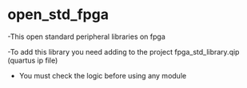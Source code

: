# open_std_fpga

-This open standard peripheral libraries on fpga

-To add this library you need adding to the project fpga_std_library.qip (quartus ip file)

- You must check the logic before using any module
